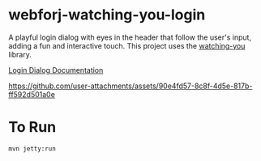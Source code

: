 # webforj-watching-you-login

A playful login dialog with eyes in the header that follow the user's input, adding a fun and interactive touch. This project uses the [watching-you](https://github.com/jj811208/watching-you/tree/main) library.

[Login Dialog Documentation](https://docs.webforj.com/docs/components/login)

https://github.com/user-attachments/assets/90e4fd57-8c8f-4d5e-817b-ff592d501a0e


# To Run 

```
mvn jetty:run
```
